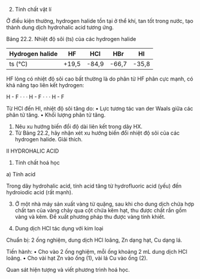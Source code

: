 2. Tính chất vật lí

Ở điều kiện thường, hydrogen halide tồn tại ở thể khí, tan tốt trong nước, tạo thành dung dịch hydrohalic acid tương ứng.

Bảng 22.2. Nhiệt độ sôi (ts) của các hydrogen halide

| Hydrogen halide | HF | HCl | HBr | HI |
|-----------------|-----|-----|-----|-----|
| ts (°C) | +19,5 | -84,9 | -66,7 | -35,8 |

HF lỏng có nhiệt độ sôi cao bất thường là do phân tử HF phân cực mạnh, có khả năng tạo liên kết hydrogen:

H - F · · · H - F · · · H - F

Từ HCl đến HI, nhiệt độ sôi tăng do:
• Lực tương tác van der Waals giữa các phân tử tăng.
• Khối lượng phân tử tăng.

1. Nêu xu hướng biến đổi độ dài liên kết trong dãy HX.
2. Từ Bảng 22.2, hãy nhận xét xu hướng biến đổi nhiệt độ sôi của các hydrogen halide. Giải thích.

II HYDROHALIC ACID

1. Tính chất hoá học

a) Tính acid

Trong dãy hydrohalic acid, tính acid tăng từ hydrofluoric acid (yếu) đến hydroiodic acid (rất mạnh).

3. Ở một nhà máy sản xuất vàng từ quặng, sau khi cho dung dịch chứa hợp chất tan của vàng chảy qua cột chứa kẽm hạt, thu được chất rắn gồm vàng và kẽm. Đề xuất phương pháp thu được vàng tinh khiết.

1. Dung dịch HCl tác dụng với kim loại

Chuẩn bị: 2 ống nghiệm, dung dịch HCl loãng, Zn dạng hạt, Cu dạng lá.

Tiến hành:
• Cho vào 2 ống nghiệm, mỗi ống khoảng 2 mL dung dịch HCl loãng.
• Cho vài hạt Zn vào ống (1), vài lá Cu vào ống (2).

Quan sát hiện tượng và viết phương trình hoá học.